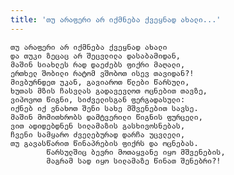 ```yaml
---
title: 'თუ არაფერი არ იქმნება ქვეყნად ახალი...'
---
```


    თუ არაფერი არ იქმნება ქვეყნად ახალი
    და თუკი ზეცაც არ შეცვლილა დასაბამიდან,
    მაშინ სიახლეს რად დაეძებს ფიქრი მაღალი,
    ერთხელ შობილი რატომ ვშობოთ ისევ თავიდან?!
    მივბურნდეთ უკან, გავიაროთ წლები წარსული,
    ხუთას მზის ჩასვლას გადავევლოთ ოცნებით თავზე,
    ვიპოვოთ წიგნი, სიძველისგან ფერგადასული:
    იქნებ იქ ვნახოთ შენი სახე მშვენებით სავსე.
    მაშინ მომითხრობს დამტვერილი წიგნის ფურცელი,
    ვით ადიდებდნენ სილამაზის გასხივოსნებას,
    ჩვენი სამყარო ძველებურად დარჩა უცვლელი,
    თუ გავასწარით წინაპრების ფიქრს და ოცნებას.
            წარსულშიც ბევრი მოთაყვანე იყო მშვენების,
            მაგრამ სად იყო სილამაზე წინათ შენებრი?!
